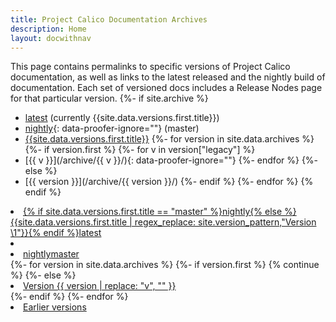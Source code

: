 ```yaml
---
title: Project Calico Documentation Archives
description: Home
layout: docwithnav
---
```

This page contains permalinks to specific versions of Project Calico documentation, as well as links to the latest released
and the nightly build of documentation. Each set of versioned docs includes a Release Nodes page for that particular
version.
{%- if site.archive %}
- [latest](/) (currently {{site.data.versions.first.title}})
- [nightly](/master/){: data-proofer-ignore=""} (master)
- [{{site.data.versions.first.title}}](/archive/{{page.version}})
{%- for version in site.data.archives %}
{%- if version.first %}
    {%- for v in version["legacy"] %}
- [{{ v }}](/archive/{{ v }}/){: data-proofer-ignore=""}
    {%- endfor %}
{%- else %}
- [{{ version }}](/archive/{{ version }}/)
{%- endif %}
{%- endfor %}
{% endif %}
<div id="release-list" class="hidden" markdown="0" data-proofer-ignore>
    <li><a href="/">{% if site.data.versions.first.title == "master" %}nightly{% else %}{{site.data.versions.first.title | regex_replace: site.version_pattern,"Version \1"}}{% endif %}<span class="badge release-badge latest">latest</span></a></li>
    <li role="separator" class="divider"></li>
    <li><a href="/master">nightly<span class="badge release-badge nightly">master</span></a></li>
    {%- for version in site.data.archives %}
        {%- if version.first %}
        {% continue %}
        {%- else %}
        <li><a href="/archive/{{ version }}">Version {{ version | replace: "v", ""  }}</a></li>
        {%- endif %}
    {%- endfor %}
    <li><a href="/releases">Earlier versions</a></li>
</div>

